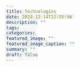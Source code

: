 ```yaml
---
title: Technologies
date: 2024-12-14T22:55:56
description: ""
tags: 
categories: 
featured_image: ""
featured_image_caption: ""
summary: ""
draft: false
---
```

